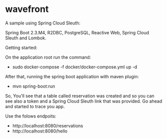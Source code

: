 # wavefront
A sample using Spring Cloud Sleuth:

Spring Boot 2.3.M4, R2DBC, PostgreSQL, Reactive Web, Spring Cloud Sleuth and Lombok.

Getting started:

On the application root run the command:

- sudo docker-compose -f docker/docker-compose.yml up -d

After that, running the spring boot application with maven plugin:

- mvn spring-boot:run

So, You'll see that a table called reservation was created and so you can see also a token and a Spring Cloud Sleuth link that was provided. 
Go ahead and started to trace you app.

Use the folows endpoits:

- http://localhost:8080/reservations
- http://localhost:8080/hello





